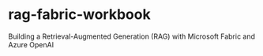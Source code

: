 # rag-fabric-workbook
Building a Retrieval-Augmented Generation (RAG) with Microsoft Fabric and Azure OpenAI
